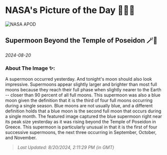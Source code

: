 
# NASA's Picture of the Day 🧑‍🚀💫

  ![NASA APOD](https://apod.nasa.gov/apod/image/2408/SupermoonPoseidon_Maragos_1601.jpg)
  
  ## Supermoon Beyond the Temple of Poseidon 🪄🌌
  
  _2024-08-20_
  
  ### About The Image ✨: 
  
  A supermoon occurred yesterday. And tonight's moon should also look impressive.  Supermoons appear slightly larger and brighter than most full moons because they reach their full phase when slightly nearer to the Earth -- closer than 90 percent of all full moons.  This supermoon was also a blue moon given the definition that it is the third of four full moons occurring during a single season.  Blue moons are not usually blue, and a different definition holds that a blue moon is the second full moon that occurs during a single month.  The featured image captured the blue supermoon right near its peak size yesterday as it was rising beyond the Temple of Poseidon in Greece. This supermoon is particularly unusual in that it is the first of four successive supermoons, the next three occurring in September, October, and November.
  
  
  
  > _Last Updated: 8/20/2024, 2:11:29 PM (in GMT)_
  